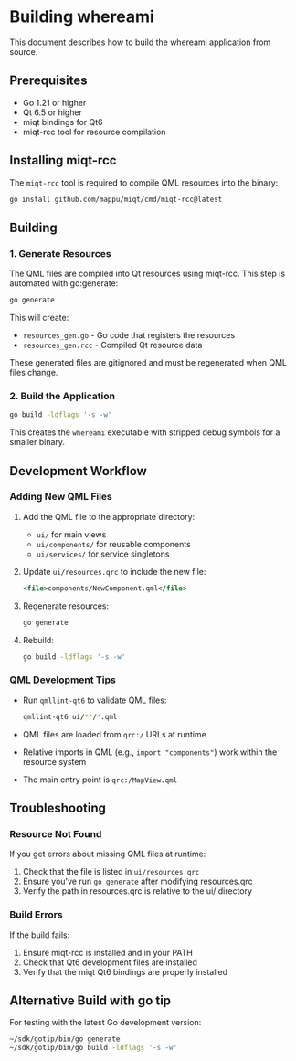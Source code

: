 # Building whereami

This document describes how to build the whereami application from source.

## Prerequisites

- Go 1.21 or higher
- Qt 6.5 or higher
- miqt bindings for Qt6
- miqt-rcc tool for resource compilation

## Installing miqt-rcc

The `miqt-rcc` tool is required to compile QML resources into the binary:

```bash
go install github.com/mappu/miqt/cmd/miqt-rcc@latest
```

## Building

### 1. Generate Resources

The QML files are compiled into Qt resources using miqt-rcc. This step is automated with go:generate:

```bash
go generate
```

This will create:
- `resources_gen.go` - Go code that registers the resources
- `resources_gen.rcc` - Compiled Qt resource data

These generated files are gitignored and must be regenerated when QML files change.

### 2. Build the Application

```bash
go build -ldflags '-s -w'
```

This creates the `whereami` executable with stripped debug symbols for a smaller binary.

## Development Workflow

### Adding New QML Files

1. Add the QML file to the appropriate directory:
   - `ui/` for main views
   - `ui/components/` for reusable components  
   - `ui/services/` for service singletons

2. Update `ui/resources.qrc` to include the new file:
   ```xml
   <file>components/NewComponent.qml</file>
   ```

3. Regenerate resources:
   ```bash
   go generate
   ```

4. Rebuild:
   ```bash
   go build -ldflags '-s -w'
   ```

### QML Development Tips

- Run `qmllint-qt6` to validate QML files:
  ```bash
  qmllint-qt6 ui/**/*.qml
  ```

- QML files are loaded from `qrc:/` URLs at runtime
- Relative imports in QML (e.g., `import "components"`) work within the resource system
- The main entry point is `qrc:/MapView.qml`

## Troubleshooting

### Resource Not Found

If you get errors about missing QML files at runtime:
1. Check that the file is listed in `ui/resources.qrc`
2. Ensure you've run `go generate` after modifying resources.qrc
3. Verify the path in resources.qrc is relative to the ui/ directory

### Build Errors

If the build fails:
1. Ensure miqt-rcc is installed and in your PATH
2. Check that Qt6 development files are installed
3. Verify that the miqt Qt6 bindings are properly installed

## Alternative Build with go tip

For testing with the latest Go development version:

```bash
~/sdk/gotip/bin/go generate
~/sdk/gotip/bin/go build -ldflags '-s -w'
```
